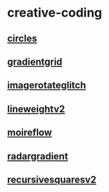 # creative-coding
## [circles](/circles)
## [gradientgrid](/gradientgrid)
## [imagerotateglitch](/imagerotateglitch)
## [lineweightv2](/lineweightv2)
## [moireflow](/moireflow)
## [radargradient](/radargradient)
## [recursivesquaresv2](/recursivesquaresv2)

